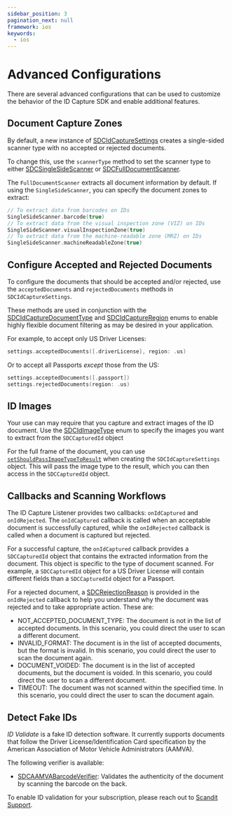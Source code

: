 ```yaml
---
sidebar_position: 3
pagination_next: null
framework: ios
keywords:
  - ios
---
```


# Advanced Configurations

There are several advanced configurations that can be used to customize the behavior of the ID Capture SDK and enable additional features.

## Document Capture Zones

By default, a new instance of [SDCIdCaptureSettings](https://docs.scandit.com/data-capture-sdk/ios/id-capture/api/id-capture-settings.html#class-scandit.datacapture.id.IdCaptureSettings) creates a single-sided scanner type with no accepted or rejected documents. 

To change this, use the `scannerType` method to set the scanner type to either [SDCSingleSideScanner](https://docs.scandit.com/data-capture-sdk/ios/id-capture/api/id-capture-scanner.html#single-side-scanner) or [SDCFullDocumentScanner](https://docs.scandit.com/data-capture-sdk/ios/id-capture/api/id-capture-scanner.html#full-document-scanner).


The `FullDocumentScanner` extracts all document information by default. If using the `SingleSideScanner`, you can specify the document zones to extract:

```swift
// To extract data from barcodes on IDs
SingleSideScanner.barcode(true)
// To extract data from the visual inspection zone (VIZ) on IDs
SingleSideScanner.visualInspectionZone(true)
// To extract data from the machine-readable zone (MRZ) on IDs
SingleSideScanner.machineReadableZone(true)
```

## Configure Accepted and Rejected Documents

To configure the documents that should be accepted and/or rejected, use the `acceptedDocuments` and `rejectedDocuments` methods in `SDCIdCaptureSettings`.

These methods are used in conjunction with the [SDCIdCaptureDocumentType](https://docs.scandit.com/data-capture-sdk/ios/id-capture/api/id-capture-document.html#enum-scandit.datacapture.id.IdCaptureDocumentType) and [SDCIdCaptureRegion](https://docs.scandit.com/data-capture-sdk/ios/id-capture/api/id-capture-region.html#enum-scandit.datacapture.id.IdCaptureRegion) enums to enable highly flexible document filtering as may be desired in your application.

For example, to accept only US Driver Licenses:

```swift
settings.acceptedDocuments([.driverLicense], region: .us)
```

Or to accept all Passports *except* those from the US:

```swift
settings.acceptedDocuments([.passport])
settings.rejectedDocuments(region: .us)
```

## ID Images

Your use can may require that you capture and extract images of the ID document. Use the [SDCIdImageType](https://docs.scandit.com/data-capture-sdk/ios/id-capture/api/id-image-type.html#enum-scandit.datacapture.id.IdImageType) enum to specify the images you want to extract from the `SDCCapturedId` object

For the full frame of the document, you can use [`setShouldPassImageTypeToResult`](https://docs.scandit.com/data-capture-sdk/ios/id-capture/api/id-capture-settings.html#method-scandit.datacapture.id.IdCaptureSettings.SetShouldPassImageTypeToResult) when creating the `SDCIdCaptureSettings` object. This will pass the image type to the result, which you can then access in the `SDCCapturedId` object.

## Callbacks and Scanning Workflows

The ID Capture Listener provides two callbacks: `onIdCaptured` and `onIdRejected`. The `onIdCaptured` callback is called when an acceptable document is successfully captured, while the `onIdRejected` callback is called when a document is captured but rejected.

For a successful capture, the `onIdCaptured` callback provides a `SDCCapturedId` object that contains the extracted information from the document. This object is specific to the type of document scanned. For example, a `SDCCapturedId` object for a US Driver License will contain different fields than a `SDCCapturedId` object for a Passport.

For a rejected document, a [SDCRejectionReason](https://docs.scandit.com/data-capture-sdk/ios/id-capture/api/rejection-reason.html#enum-scandit.datacapture.id.RejectionReason) is provided in the `onIdRejected` callback to help you understand why the document was rejected and to take appropriate action. These are:

* NOT_ACCEPTED_DOCUMENT_TYPE: The document is not in the list of accepted documents. In this scenario, you could direct the user to scan a different document.
* INVALID_FORMAT: The document is in the list of accepted documents, but the format is invalid. In this scenario, you could direct the user to scan the document again.
* DOCUMENT_VOIDED: The document is in the list of accepted documents, but the document is voided. In this scenario, you could direct the user to scan a different document.
* TIMEOUT: The document was not scanned within the specified time. In this scenario, you could direct the user to scan the document again.

## Detect Fake IDs

*ID Validate* is a fake ID detection software. It currently supports documents that follow the Driver License/Identification Card specification by the American Association of Motor Vehicle Administrators (AAMVA).

The following verifier is available:

* [SDCAAMVABarcodeVerifier](https://docs.scandit.com/data-capture-sdk/ios/id-capture/api/aamva-barcode-verifier.html#class-scandit.datacapture.id.AamvaBarcodeVerifier): Validates the authenticity of the document by scanning the barcode on the back.

To enable ID validation for your subscription, please reach out to [Scandit Support](mailto:support@scandit.com).


